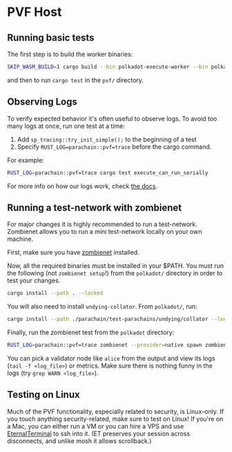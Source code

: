 # PVF Host

## Running basic tests

The first step is to build the worker binaries:

```sh
SKIP_WASM_BUILD=1 cargo build --bin polkadot-execute-worker --bin polkadot-prepare-worker
```

and then to run `cargo test` in the `pvf/` directory.

## Observing Logs

To verify expected behavior it's often useful to observe logs. To avoid too many
logs at once, run one test at a time:

1. Add `sp_tracing::try_init_simple();` to the beginning of a test
2. Specify `RUST_LOG=parachain::pvf=trace` before the cargo command.

For example:

```sh
RUST_LOG=parachain::pvf=trace cargo test execute_can_run_serially
```

For more info on how our logs work, check [the
docs](https://github.com/paritytech/polkadot-sdk/blob/master/polkadot/node/gum/src/lib.rs).

## Running a test-network with zombienet

For major changes it is highly recommended to run a test-network. Zombienet
allows you to run a mini test-network locally on your own machine.

First, make sure you have [zombienet](https://github.com/paritytech/zombienet)
installed.

Now, all the required binaries must be installed in your $PATH. You must run the
following (not `zombienet setup`!) from the `polkadot/` directory in order to
test your changes.

```sh
cargo install --path . --locked
```

You will also need to install `undying-collator`. From `polkadot/`, run:

```sh
cargo install --path ./parachain/test-parachains/undying/collator --locked
```

Finally, run the zombienet test from the `polkadot` directory:

```sh
RUST_LOG=parachain::pvf=trace zombienet --provider=native spawn zombienet_tests/functional/0001-parachains-pvf.toml
```

You can pick a validator node like `alice` from the output and view its logs
(`tail -f <log_file>`) or metrics. Make sure there is nothing funny in the logs
(try `grep WARN <log_file>`).

## Testing on Linux

Much of the PVF functionality, especially related to security, is Linux-only. If
you touch anything security-related, make sure to test on Linux! If you're on a
Mac, you can either run a VM or you can hire a VPS and use
[EternalTerminal](https://github.com/MisterTea/EternalTerminal) to ssh into it.
(ET preserves your session across disconnects, and unlike mosh it allows
scrollback.)
